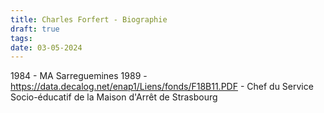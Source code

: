 ```yaml
---
title: Charles Forfert - Biographie
draft: true
tags: 
date: 03-05-2024
---
```

1984 - MA Sarreguemines
1989 - https://data.decalog.net/enap1/Liens/fonds/F18B11.PDF - Chef du Service Socio-éducatif de la Maison d'Arrêt de Strasbourg 
